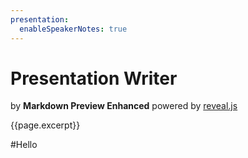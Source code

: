 ```yaml
---
presentation:
  enableSpeakerNotes: true
---
```


<!-- slide -->
# Presentation Writer
by **Markdown Preview Enhanced**
powered by [reveal.js](https://github.com/hakimel/reveal.js)
<br>

{{page.excerpt}}

<!-- slide -->
#Hello
